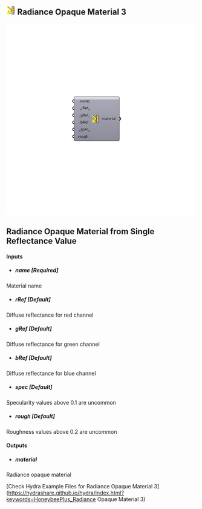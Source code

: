 ## ![](../../images/icons/Radiance_Opaque_Material_3.png) Radiance Opaque Material 3

![](../../images/components/Radiance_Opaque_Material_3.png)

Radiance Opaque Material from Single Reflectance Value
 -

#### Inputs
* ##### name [Required]
Material name
* ##### rRef [Default]
Diffuse reflectance for red channel
* ##### gRef [Default]
Diffuse reflectance for green channel
* ##### bRef [Default]
Diffuse reflectance for blue channel
* ##### spec [Default]
Specularity values above 0.1 are uncommon
* ##### rough [Default]
Roughness values above 0.2 are uncommon

#### Outputs
* ##### material
Radiance opaque material


[Check Hydra Example Files for Radiance Opaque Material 3](https://hydrashare.github.io/hydra/index.html?keywords=HoneybeePlus_Radiance Opaque Material 3)
